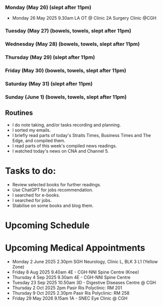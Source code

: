 ### Monday (May 26) (slept after 11pm)
- Monday 26 May 2025 9.30am LA OT @ Clinic 2A Surgery Clinic @CGH


### Tuesday (May 27) (bowels, towels, slept after 11pm)


### Wednesday (May 28) (bowels, towels, slept after 11pm)


### Thursday (May 29) (slept after 11pm)


### Friday (May 30) (bowels, towels, slept after 11pm)


### Saturday (May 31) (slept after 11pm)


### Sunday (June 1) (bowels, towels, slept after 11pm)



## Routines
- I do note taking, and/or tasks recording and planning.
- I sorted my emails.
- I briefly read parts of today's Straits Times, Business Times and The Edge, and compiled them.
- I read parts of this week's compiled news readings.
- I watched today's news on CNA and Channel 5.

# Tasks to do:
- Review selected books for further readings.
- Use ChatGPT for jobs recommendation.
- I searched for e-books.
- I searched for jobs.
- Stabilise on some books and blog them.

# Upcoming Schedule

# Upcoming Medical Appointments
- Monday 2 June 2025 2.30pm SGH Neurology, Clinic L, BLK 3 L1 (Yellow Zone)
- Friday 8 Aug 2025 9.40am 4E - CGH-NNI Spine Centre (Knee)
- Thursday 4 Sep 2025 9.30am 4E - CGH-NNI Spine Centre
- Tuesday 23 Sep 2025 10.50am 3D - Digestive Diseases Centre @ CGH
- Thursday 2 Oct 2025 2pm Pasir Ris Polyclinic: RM 201
- Thursday 9 Oct 2025 2.30pm Pasir Ris Polyclinic: RM 258
- Friday 29 May 2026 9.15am 1A - SNEC Eye Clinic @ CGH

